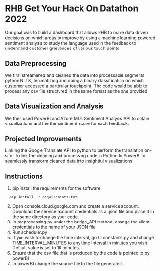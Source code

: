 # RHB Get Your Hack On Datathon 2022

Our goal was to build a dashboard that allows RHB to make data driven decisions on which areas to improve by using a machine learning powered sentiment analysis to study the language used in the feedback to understand customer grievances of various touch points

## Data Preprocessing 

We first streamlined and cleaned the data into processable segments python NLTK, lemmatizing and doing a binary classification on which customer accessed a particular touchpoint. The code would be able to process any csv file structured in the same format as the one provided. 

## Data Visualization and Analysis

We then used PowerBI and Azure ML’s Sentiment Analysis API to obtain visualizations and the the sentiment score for each feedback.

## Projected Improvements

Linking the Google Translate API to python to perform the translation on-site.
To link the cleaning and processing code in Python to PowerBI to seamlessly transform cleaned data into insightful visualizations

## Instructions
1. pip install the requirements for the software
```
  pip install -r requirements.txt

```
2. Open console.cloud.google.com and create a service account. Download the service account credentials as a .json file and place it in the same directory as your code.
3. In preprocessing.py under the bridge_API method, change the client credentials to the name of your JSON file
4. Run scheduler.py
5. If you wish to change the time interval, go to constants.py and change TIME_INTERVAL_MINUTES to any time interval in minutes you wish.
   Default value is set to 10 minutes.
7. Ensure that the csv file that is produced by the code is pointed to by powerBI
8. In powerBI change the source file to the file generated.
